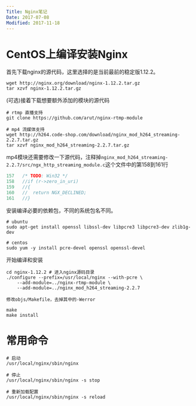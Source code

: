 ```yaml
---
Title: Nginx笔记
Date: 2017-07-08
Modified: 2017-11-18
---
```


# CentOS上编译安装Nginx

首先下载nginx的源代码，这里选择的是当前最前的稳定版1.12.2。
```shell
wget http://nginx.org/download/nginx-1.12.2.tar.gz
tar xzvf nginx-1.12.2.tar.gz
```

(可选)接着下载想要额外添加的模块的源代码
```
# rtmp 直播支持
git clone https://github.com/arut/nginx-rtmp-module

# mp4 流媒体支持
wget http://h264.code-shop.com/download/nginx_mod_h264_streaming-2.2.7.tar.gz
tar xzvf nginx_mod_h264_streaming-2.2.7.tar.gz
```
mp4模块还需要修改一下源代码，注释掉`nginx_mod_h264_streaming-2.2.7/src/ngx_http_streaming_module.c`这个文件中的第158到161行
```c
157   /* TODO: Win32 */
158   //if (r->zero_in_uri)
159   //{
160   //  return NGX_DECLINED;
161   //}
```

安装编译必要的依赖包，不同的系统包名不同。
```
# ubuntu
sudo apt-get install openssl libssl-dev libpcre3 libpcre3-dev zlib1g-dev

# centos
sudo yum -y install pcre-devel openssl openssl-devel
```

开始编译和安装
```shell
cd nginx-1.12.2 # 进入nginx源码目录
./configure --prefix=/usr/local/nginx --with-pcre \
    --add-module=../nginx-rtmp-module \
    --add-module=../nginx_mod_h264_streaming-2.2.7

修改objs/Makefile，去掉其中的-Werror

make
make install
```

# 常用命令
```
# 启动
/usr/local/nginx/sbin/nginx

# 停止
/usr/local/nginx/sbin/nginx -s stop

# 重新加载配置
/usr/local/nginx/sbin/nginx -s reload
```

